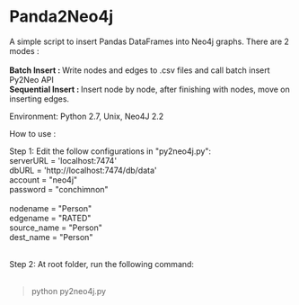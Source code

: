 # Panda2Neo4j

A simple script to insert Pandas DataFrames into Neo4j graphs. There are 2 modes : </br></br>
<b>Batch Insert : </b> Write nodes and edges to .csv files and call batch insert Py2Neo API </br>
<b>Sequential Insert : </b> Insert node by node, after finishing with nodes, move on inserting edges. </br>

Environment: Python 2.7, Unix, Neo4J 2.2 </br>

How to use : </br>

Step 1: Edit the follow configurations in "py2neo4j.py": </br>
serverURL = 'localhost:7474' </br>
dbURL = 'http://localhost:7474/db/data'</br> 
account = "neo4j"</br> 
password = "conchimnon"</br>
</br>
nodename = "Person"</br>
edgename = "RATED"</br>
source_name = "Person"</br>
dest_name = "Person"</br></br>

Step 2: At root folder, run the following command:</br></br>

<blockquote>python py2neo4j.py</blockquote>
